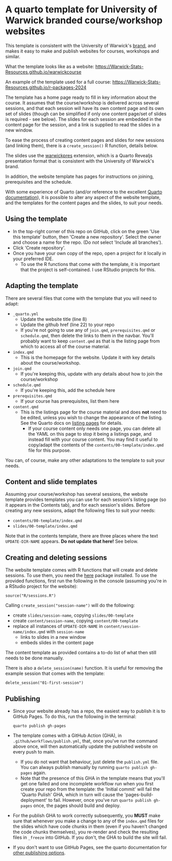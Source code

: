 # A quarto template for University of Warwick branded course/workshop websites

This template is consistent with the University of Warwick's [brand](https://warwick.ac.uk/about/brand/), and makes it easy to make and publish websites for courses, workshops and similar.

What the template looks like as a website: <https://Warwick-Stats-Resources.github.io/warwickcourse>

An example of the template used for a full course: <https://Warwick-Stats-Resources.github.io/r-packages-2024>

The template has a home page ready to fill in key information about the course. It assumes that the course/workshop is delivered across several sessions, and that each session will have its own content page and its own set of slides (though can be simplified if only one content page/set of slides is required - see below). The slides for each session are embedded in the content page for the session, and a link is supplied to read the slides in a new window.

To ease the process of creating content pages and slides for new sessions (and linking them), there is a `create_session()` R function, details below.

The slides use the [warwickpres](https://github.com/warwick-Stats-Resources/warwickpres) extension, which is a Quarto Revealjs presentation format that is consistent with the University of Warwick's brand.

In addition, the website template has pages for instructions on joining, prerequisites and the schedule.

With some experience of Quarto (and/or reference to the excellent [Quarto documentation](https://quarto.org)), it is possible to alter any aspect of the website template, and the templates for the content pages and the slides, to suit your needs.

## Using the template
- In the top-right corner of this repo on GitHub, click on the green 'Use this template' button, then 'Create a new repository'. Select the owner and choose a name for the repo. (Do *not* select 'Include all branches').
- Click 'Create repository'.
- Once you have your own copy of the repo, open a project for it locally in your preferred IDE.
  - To use the R functions that come with the template, it is important that the project is self-contained. I use RStudio projects for this.

## Adapting the template
There are several files that come with the template that you will need to adapt:

- `_quarto.yml`
  - Update the website title (line 8)
  - Update the github href (line 22) to your repo
  - If you're not going to use any of `join.qmd`, `prerequisites.qmd` or `schedule.qmd`, then delete the links to them in the navbar. You'll probably want to keep `content.qmd` as that is the listing page from which to access all of the course material.
-  `index.qmd`
    - This is the homepage for the website. Update it with key details about the course/workshop.
- `join.qmd`
  - If you're keeping this, update with any details about how to join the course/workshop
- `schedule.qmd`
  - If you're keeping this, add the schedule here
- `prerequisites.qmd`
  - If your course has prerequisites, list them here
- `content.qmd`
  - This is the listings page for the course material and does **not** need to be edited, unless you wish to change the appearance of the listing. See the Quarto docs on [listing pages](https://quarto.org/docs/websites/website-listings.html) for details. 
    - If your course content only needs one page, you can delete all the YAML on this page to stop it being a listings page, and instead fill with your course content. You may find it useful to copy/adapt the contents of the `contents/00-template/index.qmd` file for this purpose.
  
You can, of course, make any other adaptations to the template to suit your needs.

## Content and slide templates

Assuming your course/workshop has several sessions, the website template provides templates you can use for each session's listing page (so it appears in the Contents tab), and for each session's slides. Before creating any new sessions, adapt the following files to suit your needs:

- `contents/00-template/index.qmd`
- `slides/00-template/index.qmd`

Note that in the contents template, there are three places where the text `UPDATE-DIR-NAME` appears. **Do not update that here!** See below.

## Creating and deleting sessions

The website template comes with R functions that will create and delete sessions.
To use them, you need the [here](https://here.r-lib.org) package installed.
To use the provided functions, first run the following in the console (assuming you're in a RStudio project for the website):

```{.r}
source("R/sessions.R")
```

Calling `create_session("session-name")` will do the following:

- create `slides/session-name`, copying `slides/00-template`
- create `content/session-name`, copying `content/00-template`
- replace all instances of `UPDATE-DIR-NAME` in `content/session-name/index.qmd` with `session-name`
  - links to slides in a new window
  - embeds slides in the content page

The content template as provided contains a to-do list of what then still needs to be done manually.

There is also a `delete_session(name)` function. It is useful for removing the example session that comes with the template:

```{.r}
delete_session("01-first-session")
```

## Publishing

- Since your website already has a repo, the easiest way to publish it is to GitHub Pages. To do this, run the following in the terminal:

  ```
  quarto publish gh-pages
  ```

- The template comes with a GitHub Action (GHA), in `.github/workflows/publish.yml`, that, once you've run the command above once, will then automatically update the published website on every push to main.

  - If you do not want that behaviour, just delete the `publish.yml` file. You can always publish manually by running `quarto publish gh-pages` again.
  - Note that the presence of this GHA in the template means that you'll get one failed and one incomplete workflow run when you first create your repo from the template: the 'Initial commit' will fail the 'Quarto Pulish' GHA, which in turn will cause the 'pages-build-deployment' to fail. However, once you've run `quarto publish gh-pages` once, the pages should build and deploy.
- For the publish GHA to work correctly subsequently, you **MUST** make sure that whenever you make a change to any of the `index.qmd` files for the slides which have code chunks in them (even if you haven't changed the code chunks themselves), you re-render and check the resulting files in `_freeze` into GitHub. If you don't, the GHA to build the site will fail.
- If you don't want to use GitHub Pages, see the quarto documentation for [other publishing options](https://quarto.org/docs/publishing/).
